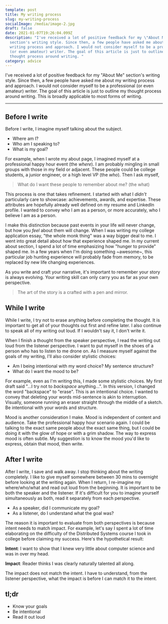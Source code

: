 ```yaml
---
template: post
title: My writing process
slug: my-writing-process
socialImage: /media/image-2.jpg
draft: false
date: 2021-01-07T19:26:04.099Z
description: "I've received a lot of positive feedback for my \"About Me\"
  section's writing style. Since then, a few people have asked me about my
  writing process and approach. I would not consider myself to be a professional
  (or even amateur) writer. The goal of this article is just to outline my
  thought process around writing. "
category: advice
---
```

I've received a lot of positive feedback for my "About Me" section's writing style. Since then, a few people have asked me about my writing process and approach. I would not consider myself to be a professional (or even amateur) writer. The goal of this article is just to outline my thought process around writing. This is broadly applicable to most forms of writing.

- - -

## Before I write

Before I write, I imagine myself talking about the subject. 

* Where am I? 
* Who am I speaking to? 
* What is my goal? 

For example, when I wrote my about page, I imagined myself at a professional happy hour event (the *where*). I am probably mingling in small groups with those in my field or adjacent. These people could be college students, a junior engineer, or a high level VP (the *who*). Then I ask myself, 

> What do I want these people to remember about me? (the what)

This process is one that takes refinement. I started with what I *didn't* particularly care to showcase: achievements, awards, and expertise. These attributes are hopefully already well defined on my resume and LinkedIn profile. I wanted to convey who I am as a person, or more accurately, who I believe I am as a person.

I make this distinction because past events in your life will never change, but how you *feel* about them will change. When I was writing my college application essay, "the whole monk thing" was a way bigger deal to me. I went into great detail about how that experience shaped me. In my current about section, I spend a lot of time emphasizing how "hunger to provide" shaped me. In a few years when I'm doing something \~awesome\~, this particular job hunting experience will probably fade from memory, to be replaced by new life changing experiences. 

As you write and craft your narrative, it's important to remember your story is always evolving. Your writing skill can only carry you as far as your own perspective. 

> The art of the story is a crafted with a pen and mirror.

## While I write

While I write, I try not to erase anything before completing the thought. It is important to get all of your thoughts out first and refine later. I also continue to speak all of my writing out loud. If I wouldn't say it, I don't write it. 

When I finish a thought from the speaker perspective, I read the writing out loud from the listener perspective. I want to put myself in the shoes of a person who has to listen to me drone on. As I measure myself against the goals of my writing, I'll also consider stylistic choices:

* Am I being intentional with my word choice? My sentence structure?
* What do I want the mood to be?

For example, even as I'm writing this, I made some stylistic choices. My first draft said "...I try not to *backspace* anything...". In this version, I changed the word "backspace" to "erase". This is an intentional choice. I wanted to convey that deleting your words mid-sentence is akin to interruption. Visually, someone running an eraser straight through the middle of a sketch. Be intentional with your words and structure. 

Mood is another consideration I make. Mood is independent of content and audience. Take the professional happy hour scenario again. I could be talking to the exact same people about the exact same thing, but I could be doing it with the glow of hope or with a grim shadow. The way to express mood is often subtle. My suggestion is to know the mood you'd like to express, obtain that mood, then write. 

## After I write

After I write, I save and walk away. I stop thinking about the writing completely. I like to give myself somewhere between 30 mins to overnight before looking at the writing again. When I return, I re-imagine my where/who/what and read out loud from the beginning. It is important to be both the speaker and the listener. If it's difficult for you to imagine yourself simultaneously as both, read it separately from each perspective.

* As a speaker, did I communicate my goal?
* As a listener, do I understand what the goal was?

The reason it is important to evaluate from both perspectives is because intent needs to match impact. For example, let's say I spent a lot of time elaborating on the difficulty of the Distributed Systems course I took in college before claiming my success. Here's the hypothetical result:

**Intent**: I want to show that I knew very little about computer science and was in over my head.


**Impact**: Reader thinks I was clearly naturally talented all along.

The impact does not match the intent. I have to understand, from the listener perspective, what the impact is before I can match it to the intent. 

## tl;dr

* Know your goals
* Be intentional
* Read it out loud